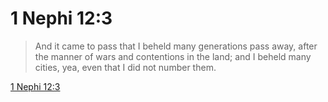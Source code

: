 # 1 Nephi 12:3

> And it came to pass that I beheld many generations pass away, after the manner of wars and contentions in the land; and I beheld many cities, yea, even that I did not number them.

[1 Nephi 12:3](https://www.churchofjesuschrist.org/study/scriptures/bofm/1-ne/12?lang=eng&id=p3#p3)


